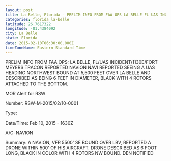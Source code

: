 ```yaml
---
layout: post
title: La Belle, Florida - PRELIM INFO FROM FAA OPS LA BELLE FL UAS INCIDENT 1130E FORT MEYERS TRACON REPORTED
categories: florida la-belle
latitude: 26.7617322
longitude: -81.4384092
city: La Belle
state: Florida
date: 2015-02-10T06:30:00.000Z
timeZoneName: Eastern Standard Time
---
```


PRELIM INFO FROM FAA OPS: LA BELLE, FL/UAS INCIDENT/1130E/FORT MEYERS TRACON REPORTED NAVION NAVI REPORTED SEEING A UAS HEADING NORTHWEST BOUND AT 5,500 FEET OVER LA BELLE AND DESCRIBED AS BEING 6 FEET IN DIAMETER, BLACK WITH 4 ROTORS ATTACHED TO THE BOTTOM. 


MOR Alert for RSW

Number: RSW-M-2015/02/10-0001

Type: 

Date/Time: Feb 10, 2015 - 1630Z

A/C: NAVION

Summary: A NAVION, VFR 5500' SE BOUND OVER LBV, REPORTED A DRONE WITHIN 500' OF HIS AIRCRAFT. DRONE DESCRIBED AS 6 FOOT LONG, BLACK IN COLOR WITH 4 ROTORS NW BOUND. DEN NOTIFIED
